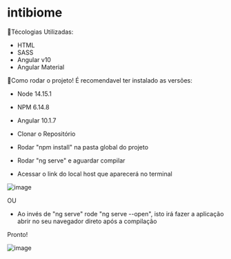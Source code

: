 # intibiome

🎯Técologias Utilizadas:
- HTML
- SASS
- Angular v10
- Angular Material

🚀Como rodar o projeto!
É recomendavel ter instalado as versões:
- Node 14.15.1
- NPM 6.14.8
- Angular 10.1.7

- Clonar o Repositório
- Rodar "npm install" na pasta global do projeto
- Rodar "ng serve" e aguardar compilar
- Acessar o link do local host que aparecerá no terminal 

![image](https://user-images.githubusercontent.com/87042636/160514530-53a81f25-7a0f-4907-b0c9-cf9bd373b33a.png)

OU

- Ao invés de "ng serve" rode "ng serve --open", isto irá fazer a aplicação abrir no seu navegador direto após a compilação

Pronto!

![image](https://user-images.githubusercontent.com/87042636/160514434-7ff502e1-d641-4fc0-a1ec-b473cfe7a6d5.png)
